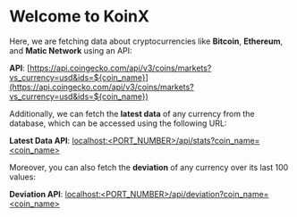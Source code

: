 # Welcome to KoinX

Here, we are fetching data about cryptocurrencies like **Bitcoin**, **Ethereum**, and **Matic Network** using an API:

**API**: [https://api.coingecko.com/api/v3/coins/markets?vs_currency=usd&ids=${coin_name}](https://api.coingecko.com/api/v3/coins/markets?vs_currency=usd&ids=${coin_name})

Additionally, we can fetch the **latest data** of any currency from the database, which can be accessed using the following URL:

**Latest Data API**: [localhost:<PORT_NUMBER>/api/stats?coin_name=<coin_name>](http://localhost:<PORT_NUMBER>/api/stats?coin_name=<coin_name>)

Moreover, you can also fetch the **deviation** of any currency over its last 100 values:

**Deviation API**: [localhost:<PORT_NUMBER>/api/deviation?coin_name=<coin_name>](http://localhost:<PORT_NUMBER>/api/deviation?coin_name=<coin_name>)

